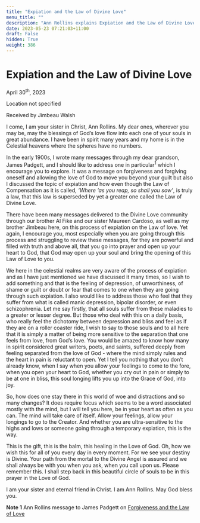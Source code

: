 ```yaml
---
title: "Expiation and the Law of Divine Love"
menu_title: ""
description: "Ann Rollins explains Expiation and the Law of Divine Love"
date: 2023-05-23 07:21:03+11:00
draft: False
hidden: True
weight: 386
---
```

# Expiation and the Law of Divine Love

April 30<sup>th</sup>, 2023

Location not specified

Received by Jimbeau Walsh  


I come, I am your sister in Christ, Ann Rollins. My dear ones, wherever you may be, may the blessings of God’s love flow into each one of your souls in great abundance. I have been in spirit many years and my home is in the Celestial heavens where the spheres have no numbers. 

In the early 1900s, I wrote many messages through my dear grandson, James Padgett, and I should like to address one in particular<sup>1</sup> which I encourage you to explore. It was a message on forgiveness and forgiving oneself and allowing the love of God to move you beyond your guilt but also I discussed the topic of expiation and how even though the Law of Compensation as it is called, *‘Where ‘as you reap, so shall you sow’*, is truly a law, that this law is superseded by yet a greater one called the Law of Divine Love. 

There have been many messages delivered to the Divine Love community through our brother Al Fike and our sister Maureen Cardoso, as well as my brother Jimbeau here, on this process of expiation on the Law of love. Yet again, I encourage you, most especially when you are going through this process and struggling to review these messages, for they are powerful and filled with truth and above all, that you go into prayer and open up your heart to God, that God may open up your soul and bring the opening of this Law of Love to you. 
     
We here in the celestial realms are very aware of the process of expiation and as I have just mentioned we have discussed it many times, so I wish to add something and that is the feeling of depression, of unworthiness, of shame or guilt or doubt or fear that comes to one when they are going through such expiation. I also would like to address those who feel that they suffer from what is called manic depression, bipolar disorder, or even schizophrenia. Let me say firstly, that all souls suffer from these maladies to a greater or lesser degree. But those who deal with this on a daily basis, who really feel the dichotomy between depression and bliss and feel as if they are on a roller coaster ride, I wish to say to those souls and to all here that it is simply a matter of being more sensitive to the separation that one feels from love, from God’s love. You would be amazed to know how many in spirit considered great writers, poets, and saints, suffered deeply from feeling separated from the love of God - where the mind simply rules and the heart in pain is reluctant to open. Yet I tell you nothing that you don’t already know, when I say when you allow your feelings to come to the fore, when you open your heart to God, whether you cry out in pain or simply to be at one in bliss, this soul longing lifts you up into the Grace of God, into joy. 
    
So, how does one stay there in this world of woe and distractions and so many changes? It does require focus which seems to be a word associated mostly with the mind, but I will tell you here, be in your heart as often as you can. The mind will take care of itself. Allow your feelings, allow your longings to go to the Creator. And whether you are ultra-sensitive to the highs and lows or someone going through a temporary expiation, this is the way. 

This is the gift, this is the balm, this healing in the Love of God. Oh, how we wish this for all of you every day in every moment. For we see your destiny is Divine. Your path from the mortal to the Divine Angel is assured and we shall always be with you when you ask, when you call upon us. Please remember this. I shall step back in this beautiful circle of souls to be in this prayer in the Love of God. 

I am your sister and eternal friend in Christ. I am Ann Rollins. May God bless you. 


**Note 1** Ann Rollins message to James Padgett on [Forgiveness and the Law of Love](https://new-birth.net/padgetts-messages/true-gospel-revealed-anew-by-jesus-volume-1/ann-rollins-forgiveness-vol-1-pg125/)